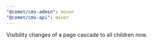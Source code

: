 ```yaml
---
"@comet/cms-admin": minor
"@comet/cms-api": minor
---
```


Visibility changes of a page cascade to all children now.
